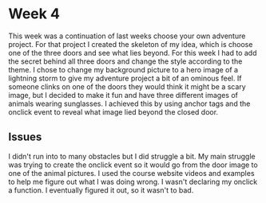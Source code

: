 # Week 4
This week was a continuation of last weeks choose your own adventure project. For that project I created the skeleton of my idea, which is choose one of the three doors and see what lies beyond. For this week I had to add the secret behind all three doors and change the style according to the theme. I chose to change my background picture to a hero image of a lightning storm to give my adventure project a bit of an ominous feel. If someone clinks on one of the doors they would think it might be a scary image, but I decided to make it fun and have three different images of animals wearing sunglasses. I achieved this by using anchor tags and the onclick event to reveal what image lied beyond the closed door.

## Issues
I didn't run into to many obstacles but I did struggle a bit. My main struggle was trying to create the onclick event so it would go from the door image to one of the animal pictures. I used the course website videos and examples to help me figure out what I was doing wrong. I wasn't declaring my onclick a function. I eventually figured it out, so it wasn't to bad. 
